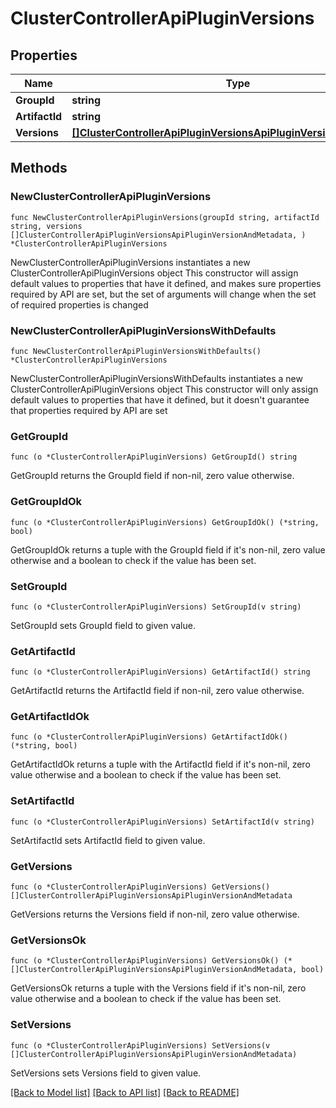 # ClusterControllerApiPluginVersions

## Properties

Name | Type | Description | Notes
------------ | ------------- | ------------- | -------------
**GroupId** | **string** |  | 
**ArtifactId** | **string** |  | 
**Versions** | [**[]ClusterControllerApiPluginVersionsApiPluginVersionAndMetadata**](ClusterControllerApiPluginVersionsApiPluginVersionAndMetadata.md) |  | 

## Methods

### NewClusterControllerApiPluginVersions

`func NewClusterControllerApiPluginVersions(groupId string, artifactId string, versions []ClusterControllerApiPluginVersionsApiPluginVersionAndMetadata, ) *ClusterControllerApiPluginVersions`

NewClusterControllerApiPluginVersions instantiates a new ClusterControllerApiPluginVersions object
This constructor will assign default values to properties that have it defined,
and makes sure properties required by API are set, but the set of arguments
will change when the set of required properties is changed

### NewClusterControllerApiPluginVersionsWithDefaults

`func NewClusterControllerApiPluginVersionsWithDefaults() *ClusterControllerApiPluginVersions`

NewClusterControllerApiPluginVersionsWithDefaults instantiates a new ClusterControllerApiPluginVersions object
This constructor will only assign default values to properties that have it defined,
but it doesn't guarantee that properties required by API are set

### GetGroupId

`func (o *ClusterControllerApiPluginVersions) GetGroupId() string`

GetGroupId returns the GroupId field if non-nil, zero value otherwise.

### GetGroupIdOk

`func (o *ClusterControllerApiPluginVersions) GetGroupIdOk() (*string, bool)`

GetGroupIdOk returns a tuple with the GroupId field if it's non-nil, zero value otherwise
and a boolean to check if the value has been set.

### SetGroupId

`func (o *ClusterControllerApiPluginVersions) SetGroupId(v string)`

SetGroupId sets GroupId field to given value.


### GetArtifactId

`func (o *ClusterControllerApiPluginVersions) GetArtifactId() string`

GetArtifactId returns the ArtifactId field if non-nil, zero value otherwise.

### GetArtifactIdOk

`func (o *ClusterControllerApiPluginVersions) GetArtifactIdOk() (*string, bool)`

GetArtifactIdOk returns a tuple with the ArtifactId field if it's non-nil, zero value otherwise
and a boolean to check if the value has been set.

### SetArtifactId

`func (o *ClusterControllerApiPluginVersions) SetArtifactId(v string)`

SetArtifactId sets ArtifactId field to given value.


### GetVersions

`func (o *ClusterControllerApiPluginVersions) GetVersions() []ClusterControllerApiPluginVersionsApiPluginVersionAndMetadata`

GetVersions returns the Versions field if non-nil, zero value otherwise.

### GetVersionsOk

`func (o *ClusterControllerApiPluginVersions) GetVersionsOk() (*[]ClusterControllerApiPluginVersionsApiPluginVersionAndMetadata, bool)`

GetVersionsOk returns a tuple with the Versions field if it's non-nil, zero value otherwise
and a boolean to check if the value has been set.

### SetVersions

`func (o *ClusterControllerApiPluginVersions) SetVersions(v []ClusterControllerApiPluginVersionsApiPluginVersionAndMetadata)`

SetVersions sets Versions field to given value.



[[Back to Model list]](../README.md#documentation-for-models) [[Back to API list]](../README.md#documentation-for-api-endpoints) [[Back to README]](../README.md)


